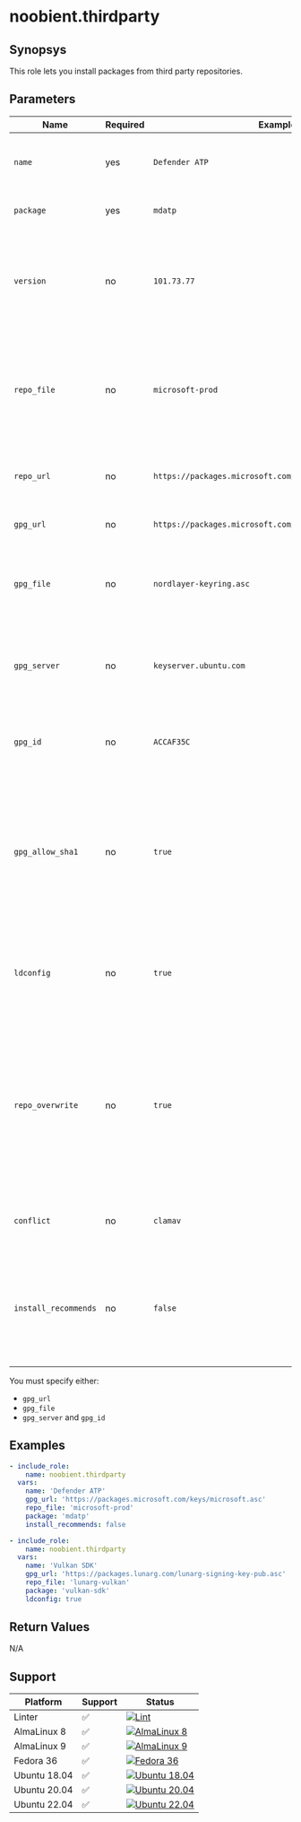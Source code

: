# noobient.thirdparty

## Synopsys

This role lets you install packages from third party repositories.

## Parameters

| Name | Required | Example | Description |
|---|---|---|---|
| `name` | yes | `Defender ATP` | Package nick name, only for informative purposes during the run. |
| `package` | yes | `mdatp` | Package name to be installed from the repo. |
| `version` | no | `101.73.77` | Package version to install. If specified, the package will also be locked to that version with `apt-mark hold` or `dnf versionlock`. |
| `repo_file` | no | `microsoft-prod` | Repo file in your `templates` directory without the `.repo.j2` or `list.j2` suffix. If not specified, you must specify `repo_url`. |
| `repo_url` | no | `https://packages.microsoft.com/config/rhel/8/prod.repo` | Repo file URL. If not specified, you must specify `repo_file`. |
| `gpg_url` | no | `https://packages.microsoft.com/keys/microsoft.asc` | URL for the GPG file used to sign the repo. |
| `gpg_file` | no | `nordlayer-keyring.asc` | GPG file in your `files` directory. Not recommended, since GPG keys regularly change in most repos. |
| `gpg_server` | no | `keyserver.ubuntu.com` | GPG server address to import the key from. Only supported on Debian derivatives. |
| `gpg_id` | no | `ACCAF35C` | ID of the key hosted on the GPG server. Only supported on Debian derivatives. |
| `gpg_allow_sha1` | no | `true` | By default, EL 9 and up won't allow importing RPM keys with SHA1 algo. Setting this to `true` temporarily changes the policy to allow SHA1 keys. Only supported on Red Hat derivatives. |
| `ldconfig` | no | `true` | If `true`, ldconfig is ran after the installation finishes. Useful when installing libraries that extend `LD_LIBRARY_PATH`. |
| `repo_overwrite` | no | `true` | If `true`, the repo file is deployed once more after package installation. Useful when the package alters the repo file during installation and thus would break idempotency, e.g. Google Chrome. |
| `conflict` | no | `clamav` | Avoid installing `package` on systems where this package is installed. |
| `install_recommends` | no | `false` | By default, recommended dependencies are installed. This instructs apt to don't do that. Only supported on Debian derivatives. |

You must specify either:

- `gpg_url`
- `gpg_file`
- `gpg_server` and `gpg_id`

## Examples

```yml
- include_role:
    name: noobient.thirdparty
  vars:
    name: 'Defender ATP'
    gpg_url: 'https://packages.microsoft.com/keys/microsoft.asc'
    repo_file: 'microsoft-prod'
    package: 'mdatp'
    install_recommends: false

- include_role:
    name: noobient.thirdparty
  vars:
    name: 'Vulkan SDK'
    gpg_url: 'https://packages.lunarg.com/lunarg-signing-key-pub.asc'
    repo_file: 'lunarg-vulkan'
    package: 'vulkan-sdk'
    ldconfig: true
```

## Return Values

N/A

## Support

| Platform | Support | Status |
|---|---|---|
| Linter | ✅ | [![Lint](https://github.com/noobient/ansible-galaxy-thirdparty/actions/workflows/lint.yml/badge.svg)](https://github.com/noobient/ansible-galaxy-thirdparty/actions/workflows/lint.yml) |
| AlmaLinux 8 | ✅ | [![AlmaLinux 8](https://github.com/noobient/ansible-galaxy-thirdparty/actions/workflows/almalinux-8.yml/badge.svg)](https://github.com/noobient/ansible-galaxy-thirdparty/actions/workflows/almalinux-8.yml) |
| AlmaLinux 9 | ✅ | [![AlmaLinux 9](https://github.com/noobient/ansible-galaxy-thirdparty/actions/workflows/almalinux-9.yml/badge.svg)](https://github.com/noobient/ansible-galaxy-thirdparty/actions/workflows/almalinux-9.yml) |
| Fedora 36 | ✅ | [![Fedora 36](https://github.com/noobient/ansible-galaxy-thirdparty/actions/workflows/fedora-36.yml/badge.svg)](https://github.com/noobient/ansible-galaxy-thirdparty/actions/workflows/fedora-36.yml) |
| Ubuntu 18.04 | ✅ | [![Ubuntu 18.04](https://github.com/noobient/ansible-galaxy-thirdparty/actions/workflows/ubuntu-18.04.yml/badge.svg)](https://github.com/noobient/ansible-galaxy-thirdparty/actions/workflows/ubuntu-18.04.yml) |
| Ubuntu 20.04 | ✅ | [![Ubuntu 20.04](https://github.com/noobient/ansible-galaxy-thirdparty/actions/workflows/ubuntu-20.04.yml/badge.svg)](https://github.com/noobient/ansible-galaxy-thirdparty/actions/workflows/ubuntu-20.04.yml) |
| Ubuntu 22.04 | ✅ | [![Ubuntu 22.04](https://github.com/noobient/ansible-galaxy-thirdparty/actions/workflows/ubuntu-22.04.yml/badge.svg)](https://github.com/noobient/ansible-galaxy-thirdparty/actions/workflows/ubuntu-22.04.yml) |
